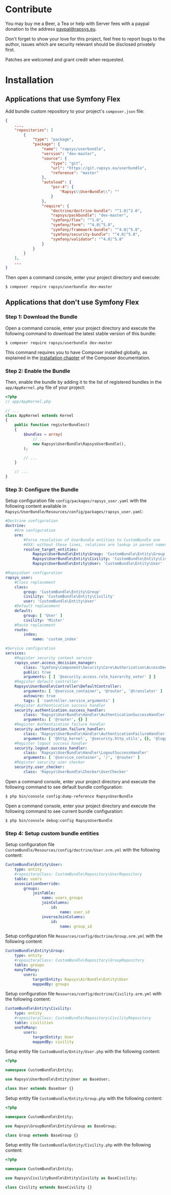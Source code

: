 Contribute
==========

You may buy me a Beer, a Tea or help with Server fees with a paypal donation to
the address <paypal@rapsys.eu>.

Don't forget to show your love for this project, feel free to report bugs to
the author, issues which are security relevant should be disclosed privately
first.

Patches are welcomed and grant credit when requested.

Installation
============

Applications that use Symfony Flex
----------------------------------

Add bundle custom repository to your project's `composer.json` file:

```json
{
	...,
	"repositories": [
		{
			"type": "package",
			"package": {
				"name": "rapsys/userbundle",
				"version": "dev-master",
				"source": {
					"type": "git",
					"url": "https://git.rapsys.eu/userbundle",
					"reference": "master"
				},
				"autoload": {
					"psr-4": {
						"Rapsys\\UserBundle\\": ""
					}
				},
				"require": {
					"doctrine/doctrine-bundle": "^1.0|^2.0",
					"rapsys/packbundle": "dev-master",
					"symfony/flex": "^1.0",
					"symfony/form": "^4.0|^5.0",
					"symfony/framework-bundle": "^4.0|^5.0",
					"symfony/security-bundle": "^4.0|^5.0",
					"symfony/validator": "^4.0|^5.0"
				}
			}
		}
	],
	...
}
```

Then open a command console, enter your project directory and execute:

```console
$ composer require rapsys/userbundle dev-master
```

Applications that don't use Symfony Flex
----------------------------------------

### Step 1: Download the Bundle

Open a command console, enter your project directory and execute the
following command to download the latest stable version of this bundle:

```console
$ composer require rapsys/userbundle dev-master
```

This command requires you to have Composer installed globally, as explained
in the [installation chapter](https://getcomposer.org/doc/00-intro.md)
of the Composer documentation.

### Step 2: Enable the Bundle

Then, enable the bundle by adding it to the list of registered bundles
in the `app/AppKernel.php` file of your project:

```php
<?php
// app/AppKernel.php

// ...
class AppKernel extends Kernel
{
	public function registerBundles()
	{
		$bundles = array(
			// ...
			new Rapsys\UserBundle\RapsysUserBundle(),
		);

		// ...
	}

	// ...
}
```

### Step 3: Configure the Bundle

Setup configuration file `config/packages/rapsys_user.yaml` with the following
content available in `Rapsys/UserBundle/Resources/config/packages/rapsys_user.yaml`:

```yaml
#Doctrine configuration
doctrine:
    #Orm configuration
    orm:
        #Force resolution of UserBundle entities to CustomBundle one
        #XXX: without these lines, relations are lookup in parent namespace ignoring CustomBundle extension
        resolve_target_entities:
            Rapsys\UserBundle\Entity\Group: 'CustomBundle\Entity\Group'
            Rapsys\UserBundle\Entity\Civility: 'CustomBundle\Entity\Civility'
            Rapsys\UserBundle\Entity\User: 'CustomBundle\Entity\User'

#RapsysUser configuration
rapsys_user:
    #Class replacement
    class:
        group: 'CustomBundle\Entity\Group'
        civility: 'CustomBundle\Entity\Civility'
        user: 'CustomBundle\Entity\User'
    #Default replacement
    default:
        group: [ 'User' ]
        civility: 'Mister'
    #Route replacement
    route:
        index:
            name: 'custom_index'

#Service configuration
services:
    #Register security context service
    rapsys_user.access_decision_manager:
        class: 'Symfony\Component\Security\Core\Authorization\AccessDecisionManager'
        public: true
        arguments: [ [ '@security.access.role_hierarchy_voter' ] ]
    #Register default controller
    Rapsys\UserBundle\Controller\DefaultController:
        arguments: [ '@service_container', '@router', '@translator' ]
        autowire: true
        tags: [ 'controller.service_arguments' ]
    #Register Authentication success handler
    security.authentication.success_handler:
        class: 'Rapsys\UserBundle\Handler\AuthenticationSuccessHandler'
        arguments: [ '@router', {} ]
    #Register Authentication failure handler
    security.authentication.failure_handler:
        class: 'Rapsys\UserBundle\Handler\AuthenticationFailureHandler'
        arguments: [ '@http_kernel', '@security.http_utils', {}, '@logger', '@service_container', '@router', '@rapsys_pack.slugger_util']
    #Register logout success handler
    security.logout.success_handler:
        class: 'Rapsys\UserBundle\Handler\LogoutSuccessHandler'
        arguments: [ '@service_container', '/', '@router' ]
    #Register security user checker
    security.user_checker:
        class: 'Rapsys\UserBundle\Checker\UserChecker'
```

Open a command console, enter your project directory and execute the following
command to see default bundle configuration:

```console
$ php bin/console config:dump-reference RapsysUserBundle
```

Open a command console, enter your project directory and execute the following
command to see current bundle configuration:

```console
$ php bin/console debug:config RapsysUserBundle
```

### Step 4: Setup custom bundle entities

Setup configuration file `CustomBundle/Resources/config/doctrine/User.orm.yml` with the
following content:

```yaml
CustomBundle\Entity\User:
    type: entity
    #repositoryClass: CustomBundle\Repository\UserRepository
    table: users
    associationOverride:
        groups:
            joinTable:
                name: users_groups
                joinColumns:
                    id:
                        name: user_id
                inverseJoinColumns:
                    id:
                        name: group_id
```

Setup configuration file `Resources/config/doctrine/Group.orm.yml` with the
following content:

```yaml
CustomBundle\Entity\Group:
    type: entity
    #repositoryClass: CustomBundle\Repository\GroupRepository
    table: groups
    manyToMany:
        users:
            targetEntity: Rapsys\AirBundle\Entity\User
            mappedBy: groups
```

Setup configuration file `Resources/config/doctrine/Civility.orm.yml` with the
following content:

```yaml
CustomBundle\Entity\Civility:
    type: entity
    #repositoryClass: CustomBundle\Repository\CivilityRepository
    table: civilities
    oneToMany:
        users:
            targetEntity: User
            mappedBy: civility
```

Setup entity file `CustomBundle/Entity/User.php` with the following content:

```php
<?php

namespace CustomBundle\Entity;

use Rapsys\UserBundle\Entity\User as BaseUser;

class User extends BaseUser {}
```

Setup entity file `CustomBundle/Entity/Group.php` with the following content:

```php
<?php

namespace CustomBundle\Entity;

use Rapsys\GroupBundle\Entity\Group as BaseGroup;

class Group extends BaseGroup {}
```

Setup entity file `CustomBundle/Entity/Civility.php` with the following content:

```php
<?php

namespace CustomBundle\Entity;

use Rapsys\CivilityBundle\Entity\Civility as BaseCivility;

class Civility extends BaseCivility {}
```
